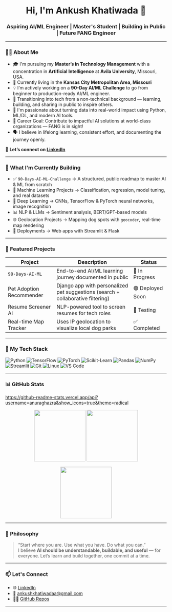 <h1 align="center">Hi, I'm Ankush Khatiwada 👋</h1>
<h3 align="center">Aspiring AI/ML Engineer | Master's Student | Building in Public | Future FANG Engineer</h3>

---

### 👨‍💻 About Me

- 🎓 I'm pursuing my **Master’s in Technology Management** with a concentration in **Artificial Intelligence** at **Avila University**, Missouri, USA.  
- 📍 Currently living in the **Kansas City Metropolitan Area, Missouri**  
- 💡 I’m actively working on a **90-Day AI/ML Challenge** to go from beginner to production-ready AI/ML engineer.  
- 🔄 Transitioning into tech from a non-technical background — learning, building, and sharing in public to inspire others.  
- 🧠 I'm passionate about turning data into real-world impact using Python, ML/DL, and modern AI tools.  
- 🎯 Career Goal: Contribute to impactful AI solutions at world-class organizations — FANG is in sight!  
- 🗣️ I believe in lifelong learning, consistent effort, and documenting the journey openly.  

🔗 **Let’s connect on [LinkedIn](https://www.linkedin.com/in/ankush-khatiwada-882a4a16a/)**

---

### 🚀 What I'm Currently Building

- ✅ `90-Days-AI-ML-Challenge` → A structured, public roadmap to master AI & ML from scratch  
- 🤖 Machine Learning Projects → Classification, regression, model tuning, and real datasets  
- 🧠 Deep Learning → CNNs, TensorFlow & PyTorch neural networks, image recognition  
- 📊 NLP & LLMs → Sentiment analysis, BERT/GPT-based models  
- 🌐 Geolocation Projects → Mapping dog spots with `geocoder`, real-time map rendering  
- 🧪 Deployments → Web apps with Streamlit & Flask  

---

### 📁 Featured Projects

| Project | Description | Status |
|--------|-------------|--------|
| `90-Days-AI-ML` | End-to-end AI/ML learning journey documented in public | 🚧 In Progress |
| Pet Adoption Recommender | Django app with personalized pet suggestions (search + collaborative filtering) | 🟢 Deployed Soon |
| Resume Screener AI | NLP-powered tool to screen resumes for tech roles | 🧪 Testing |
| Real-time Map Tracker | Uses IP geolocation to visualize local dog parks | ✅ Completed |

---

### 🧰 My Tech Stack

![Python](https://img.shields.io/badge/Python-3776AB?style=flat-square&logo=python&logoColor=white)
![TensorFlow](https://img.shields.io/badge/TensorFlow-FF6F00?style=flat-square&logo=tensorflow&logoColor=white)
![PyTorch](https://img.shields.io/badge/PyTorch-EE4C2C?style=flat-square&logo=pytorch&logoColor=white)
![Scikit-Learn](https://img.shields.io/badge/Scikit--Learn-F7931E?style=flat-square&logo=scikit-learn&logoColor=white)
![Pandas](https://img.shields.io/badge/Pandas-150458?style=flat-square&logo=pandas&logoColor=white)
![NumPy](https://img.shields.io/badge/NumPy-013243?style=flat-square&logo=numpy&logoColor=white)
![Streamlit](https://img.shields.io/badge/Streamlit-FF4B4B?style=flat-square&logo=streamlit&logoColor=white)
![Git](https://img.shields.io/badge/Git-F05032?style=flat-square&logo=git&logoColor=white)
![Linux](https://img.shields.io/badge/Linux-FCC624?style=flat-square&logo=linux&logoColor=black)
![VS Code](https://img.shields.io/badge/VS_Code-007ACC?style=flat-square&logo=visual-studio-code&logoColor=white)

---

### 📊 GitHub Stats
https://github-readme-stats.vercel.app/api?username=anuraghazra&show_icons=true&theme=radical
<p align="center">
  <img src="https://github-readme-stats.vercel.app/api?username=ankushkhatiwadaa&show_icons=true&theme=tokyonight&count_private=true" height="160" />
  <img src="https://github-readme-stats.vercel.app/api/top-langs/?username=ankushkhatiwadaa&layout=compact&theme=tokyonight" height="160" />
</p>

<p align="center">
  <img src="https://github-readme-streak-stats.herokuapp.com/?user=ankushkhatiwadaa&theme=tokyonight" height="160"/>
</p>

---

### 💬 Philosophy

> “Start where you are. Use what you have. Do what you can.”  
> I believe **AI should be understandable, buildable, and useful** — for everyone. Let’s learn and build together, one commit at a time.

---

### 📫 Let's Connect

- 🌐 [LinkedIn](https://www.linkedin.com/in/ankush-khatiwada-882a4a16a/)
- 📩 ankushkhatiwadaa@gmail.com
- 👨‍💻 [GitHub Repos](https://github.com/ankushkhatiwadaa)

---

